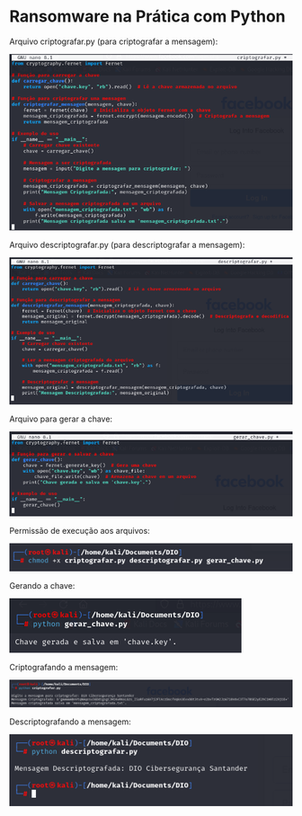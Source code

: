 # Ransomware na Prática com Python

Arquivo criptografar.py (para criptografar a mensagem):

![alt text](1.png)

Arquivo descriptografar.py (para descriptografar a mensagem):

![alt text](2.png)

Arquivo para gerar a chave:

![alt text](3.png)

Permissão de execução aos arquivos:

![alt text](4.png)

Gerando a chave:

![alt text](5.png)

Criptografando a mensagem:

![alt text](6.png)

Descriptografando a mensagem:

![alt text](7.png)

